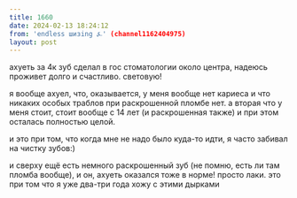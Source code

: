 ```yaml
---
title: 1660
date: 2024-02-13 18:24:12
from: 'endless шизing ⍼' (channel1162404975)
layout: post
---
```


ахуеть за 4к зуб сделал в гос стоматологии около центра, надеюсь проживет долго и счастливо. световую!

я вообще ахуел, что, оказывается, у меня вообще нет кариеса и что никаких особых траблов при раскрошенной пломбе нет.
а вторая что у меня стоит, стоит вообще с 14 лет (и раскрошенная также) и при этом осталась полностью целой.

и это при том, что когда мне не надо было куда-то идти, я часто забивал на чистку зубов:)

и сверху ещё есть немного раскрошенный зуб (не помню, есть ли там пломба вообще), и он, ахуеть оказался тоже в норме! просто лаки. это при том что я уже два-три года хожу с этими дырками

